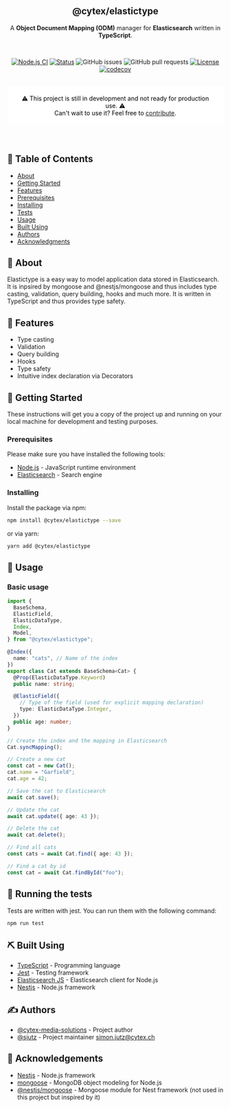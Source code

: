 <h2 align="center">@cytex/elastictype</h3>
<p align="center">
    A <strong>Object Document Mapping (ODM)</strong> manager for <strong>Elasticsearch</strong> written in <strong>TypeScript</strong>.
</p>

<br/>

<div align="center">

[![Node.js CI](https://github.com/cytex-media-solutions/elastictype/actions/workflows/node.js.yml/badge.svg)](https://github.com/cytex-media-solutions/elastictype/actions/workflows/node.js.yml)
[![Status](https://img.shields.io/badge/status-active-success.svg)]()
![GitHub issues](https://img.shields.io/github/issues/cytex-media-solutions/elastictype)
![GitHub pull requests](https://img.shields.io/github/issues-pr/cytex-media-solutions/elastictype)
[![License](https://img.shields.io/badge/license-MIT-blue.svg)](/LICENSE)
[![codecov](https://codecov.io/gh/cytex-media-solutions/elastictype/graph/badge.svg?token=P7TXWCFFB5)](https://codecov.io/gh/cytex-media-solutions/elastictype)

</div>

<br/>

<div align="center" style="margin-bottom: 20px; background-color: #FFF; border-radius: 5px; padding: 20px; color: #000;">
        ⚠️ This project is still in development and not ready for production use. ⚠️<br/>
        Can't wait to use it? Feel free to 
        <a href="#✍️-authors">contribute</a>.
</div>

<br/>

## 📝 Table of Contents

- [About](#about)
- [Getting Started](#getting_started)
- [Features](#features)
- [Prerequisites](#prerequisites)
- [Installing](#installing)
- [Tests](#tests)
- [Usage](#usage)
- [Built Using](#built_using)
- [Authors](#authors)
- [Acknowledgments](#acknowledgement)

## 🧐 About

<a name="about"></a>

Elastictype is a easy way to model application data stored in Elasticsearch. It is inpsired by mongoose and @nestjs/mongoose and thus includes type casting, validation, query building, hooks and much more. It is written in TypeScript and thus provides type safety.

## 🏁 Features

<a name="features"></a>

- Type casting
- Validation
- Query building
- Hooks
- Type safety
- Intuitive index declaration via Decorators

## 🏁 Getting Started

<a name="getting_started"></a>

These instructions will get you a copy of the project up and running on your local machine for development and testing purposes.

### Prerequisites

<a name="prerequisites"></a>

Please make sure you have installed the following tools:

- [Node.js](https://nodejs.org/en/) - JavaScript runtime environment
- [Elasticsearch](https://www.elastic.co/de/downloads/elasticsearch) - Search engine

### Installing

<a name="installing"></a>

Install the package via npm:

```bash
npm install @cytex/elastictype --save
```

or via yarn:

```bash
yarn add @cytex/elastictype
```

## 🎈 Usage

<a name="usage"></a>

### Basic usage

```typescript
import {
  BaseSchema,
  ElasticField,
  ElasticDataType,
  Index,
  Model,
} from "@cytex/elastictype";

@Index({
  name: "cats", // Name of the index
})
export class Cat extends BaseSchema<Cat> {
  @Prop(ElasticDataType.Keyword)
  public name: string;

  @ElasticField({
    // Type of the field (used for explicit mapping declaration)
    type: ElasticDataType.Integer,
  })
  public age: number;
}

// Create the index and the mapping in Elasticsearch
Cat.syncMapping();

// Create a new cat
const cat = new Cat();
cat.name = "Garfield";
cat.age = 42;

// Save the cat to Elasticsearch
await cat.save();

// Update the cat
await cat.update({ age: 43 });

// Delete the cat
await cat.delete();

// Find all cats
const cats = await Cat.find({ age: 43 });

// Find a cat by id
const cat = await Cat.findById("foo");
```

## 🔧 Running the tests

<a name="tests"></a>

Tests are written with jest. You can run them with the following command:

```bash
npm run test
```

## ⛏️ Built Using

<a name="built_using"></a>

- [TypeScript](https://www.typescriptlang.org/) - Programming language
- [Jest](https://jestjs.io/) - Testing framework
- [Elasticsearch JS](https://www.elastic.co/guide/en/elasticsearch/client/javascript-api/current/index.html) - Elasticsearch client for Node.js
- [Nestjs](https://nestjs.com/) - Node.js framework

## ✍️ Authors

<a name="authors"></a>

- [@cytex-media-solutions](https://github.com/cytex-media-solutions) - Project author
- [@sjutz](https://github.com/sjutz) - Project maintainer <simon.jutz@cytex.ch>

## 🎉 Acknowledgements

<a name="acknowledgement"></a>

- [Nestjs](https://nestjs.com/) - Node.js framework
- [mongoose](https://mongoosejs.com/) - MongoDB object modeling for Node.js
- [@nestjs/mongoose](https://github.com/nestjs/mongoose) - Mongoose module for Nest framework (not used in this project but inspired by it)
